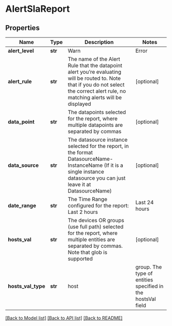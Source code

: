 # AlertSlaReport

## Properties
Name | Type | Description | Notes
------------ | ------------- | ------------- | -------------
**alert_level** | **str** | Warn | Error | Critical. The minimum severity of the alert statuses you’d like to evaluate for the specified devices and device groups | [optional] 
**alert_rule** | **str** | The name of the Alert Rule that the datapoint alert you’re evaluating will be routed to. Note that if you do not select the correct alert rule, no matching alerts will be displayed | [optional] 
**data_point** | **str** | The datapoints selected for the report, where multiple datapoints are separated by commas | [optional] 
**data_source** | **str** | The datasource instance selected for the report, in the format DatasourceName-InstanceName (If it is a single instance datasource you can just leave it at DatasourceName) | [optional] 
**date_range** | **str** | The Time Range configured for the report: Last 2 hours | Last 24 hours | Last calendar day | Last 7 days | Last 14 days | Last 30 days | Last calendar month | Last 365 days | Any custom date range in this format: YYYY-MM-dd hh:mm TO YYYY-MM-dd hh:mm | [optional] 
**hosts_val** | **str** | The devices OR groups (use full path) selected for the report, where multiple entities are separated by commas. Note that glob is supported | [optional] 
**hosts_val_type** | **str** | host | group. The type of entities specified in the hostsVal field | [optional] 

[[Back to Model list]](../README.md#documentation-for-models) [[Back to API list]](../README.md#documentation-for-api-endpoints) [[Back to README]](../README.md)


